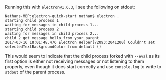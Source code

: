 Running this with `electron@1.6.3`, I see the following on stdout:

```
Nathans-MBP:electron-quick-start nathan$ electron .
starting child process 1
waiting for messages in child process 1...
starting child process 2
waiting for messages in child process 2...
child 2 got message hello from your parent
2017-03-16 18:01:48.476 Electron Helper[72093:2041200] Couldn't set selectedTextBackgroundColor from default ()
```

This would seem to indicate that the child process forked with `--eval` as its first option is either not receiving messages or not listening to them properly, even though it does start correctly and use `console.log` to write to `stdout` of the parent process.
